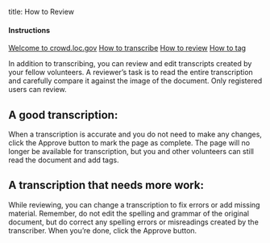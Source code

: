 title: How to Review

<div class="row">
  <div class="col-3">
    <div class="nav flex-column help-center">
    <h4>Instructions</h4>
     <a class="nav-link" href="/help-center/welcome-guide/">Welcome to crowd.loc.gov</a>
  <a class="nav-link" href="/help-center/how-to-transcribe/">How to transcribe</a>
  <a class="nav-link active" href="/help-center/how-to-review/">How to review</a>
  <a class="nav-link" href="/help-center/how-to-tag">How to tag</a>
    </div>
  </div>
  <div class="col-9">

  <p>
In addition to transcribing, you can review and edit transcripts created by your fellow volunteers. A reviewer’s task is to read the entire transcription and carefully compare it against the image of the document. Only registered users can review.
</p>

<h2>A good transcription:</h2>

<p>
When a transcription is accurate and you do not need to make any changes, click the Approve button to mark the page as complete. The page will no longer be available for transcription, but you and other volunteers can still read the document and add tags.
</p>

<h2>
A transcription that needs more work:
</h2>
<p>
While reviewing, you can change a transcription to fix errors or add missing material. Remember, do not edit the spelling and grammar of the original document, but do correct any spelling errors or misreadings created by the transcriber. When you’re done, click the Approve button.
</p>
  </div>
</div>
